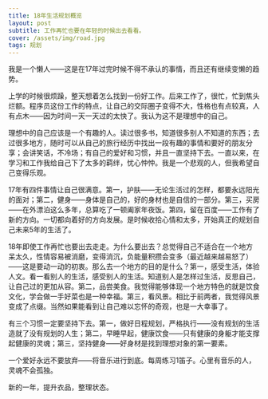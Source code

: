 ```yaml
---
title: 18年生活规划概览
layout: post
subtitle: 工作再忙也要在年轻的时候出去看看。
cover: /assets/img/road.jpg
tags: 规划
---
```


我是一个懒人——这是在17年过完时候不得不承认的事情，而且还有继续变懒的趋势。

上学的时候很烦躁，整天想着怎么找到一份好工作。后来工作了，很忙，忙到焦头烂额。程序员这份工作的特点，让自己的交际圈子变得不大，性格也有点较真，人有点木——因为时间一天一天过的太快了。我认为这不是理想中的自己。

理想中的自己应该是一个有趣的人。读过很多书，知道很多别人不知道的东西；去过很多地方，随时可以从自己的旅行经历中找出一段有趣的事情和要好的朋友分享；会讲笑话，不冷场；有自己的爱好和习惯，并且一直坚持下去。一直以来，在学习和工作我给自己下了太多的羁绊，忧心忡忡。我是一个悲观的人，但我希望自己变得乐观。

17年有四件事情让自己很满意。第一，护肤——无论生活过的怎样，都要永远阳光的面对；第二，健身——身体是自己的，好的身材也是自信的一部分。第三，买房——在外漂泊这么多年，总算吃了一顿阖家年夜饭。第四，留在百度——工作有了新的方向。一切都向着好的方向发展。是时候收拾心情和太多，开始真正的规划自己未来5年的生活了。

18年即使工作再忙也要出去走走。为什么要出去？总觉得自己不适合在一个地方呆太久，性情容易被消磨，变得消沉，负能量积攒会变多（最近越来越易怒了）——这是要动一动的初衷。那么去一个地方的目的是什么？第一，感受生活，体验人文。看一看别人的生活，感受别人的生活。知道别人是怎样过生活，反思自己，让自己过的更加从容。第二，品尝美食。我觉得能够体现一个地方特色的就是饮食文化，学会做一手好菜也是一种幸福。第三，看风景。相比于前两者，我觉得风景变成了点缀。当然如果能看到让自己难以忘怀的奇观，也是一大幸事了。

有三个习惯一定要坚持下去。第一，做好日程规划，严格执行——没有规划的生活造就了没有规划的人生；第二，早睡早起，健康饮食——只有健康的身躯才能支撑起健康的灵魂；第三，坚持健身——好身材是找到理想对象的第一要素。

一个爱好永远不要放弃——将音乐进行到底。每周练习1笛子。心里有音乐的人，灵魂不会孤独。

新的一年，提升衣品，整理状态。



